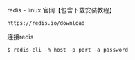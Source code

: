 redis - linux 官网【包含下载安装教程】

```
https://redis.io/download
```

连接redis

```
$ redis-cli -h host -p port -a password
```




